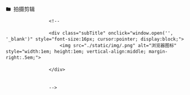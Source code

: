 <div class="folder">
    <div class="title" onclick="toggleFolder(this)">
        <svg width="1em" height="1em" fill="currentColor" viewBox="0 0 24 24" style="vertical-align:-.15em;margin-right:.2em;">
            <path d="M10 4H4a2 2 0 0 0-2 2v12a2 2 0 0 0 2 2h16a2 2 0 0 0 2-2V8a2 2 0 0 0-2-2h-8l-2-2z"/>
        </svg>
        拍摄剪辑
    </div>
    <div class="subWrap" style="display:none">
        <!-- 二级标题：图标 -->
        <div class="folder" style="margin-bottom: 30px;">
            <div class="title" onclick="toggleFolder(this)" style="font-size:16px; margin-bottom: 22px;">
                <svg width="1em" height="1em" fill="currentColor" viewBox="0 0 24 24" style="vertical-align:-.15em;margin-right:.2em;">
                    <path d="M10 4H4a2 2 0 0 0-2 2v12a2 2 0 0 0 2 2h16a2 2 0 0 0 2-2V8a2 2 0 0 0-2-2h-8l-2-2z"/>
                </svg>
                图标
            </div>
            <div class="subWrap" style="display:none">
                <div style="display: flex; flex-direction: column; gap: 22px; padding: 4px 0; margin-left:26px;">
                    <div class="subTitle" onclick="window.open('https://icons8.com/', '_blank')" style="font-size:16px; cursor:pointer; display:block;">
                        <img src="./static/img/8666268_edge_icon.png" alt="浏览器图标" style="width:1em; height:1em; vertical-align:middle; margin-right:.5em;">
                        ICONS8
                    </div>
                    <div class="subTitle" onclick="window.open('https://www.iconfinder.com/', '_blank')" style="font-size:16px; cursor:pointer; display:block;">
                        <img src="./static/img/8666268_edge_icon.png" alt="浏览器图标" style="width:1em; height:1em; vertical-align:middle; margin-right:.5em;">
                        ICONFINDER
                    </div>
                    <div class="subTitle" onclick="window.open('https://undraw.co/illustrations', '_blank')" style="font-size:16px; cursor:pointer; display:block;">
                        <img src="./static/img/8666268_edge_icon.png" alt="浏览器图标" style="width:1em; height:1em; vertical-align:middle; margin-right:.5em;">
                        unDraw
                    </div>
                    <div class="subTitle" onclick="window.open('https://iconstore.co/', '_blank')" style="font-size:16px; cursor:pointer; display:block;">
                        <img src="./static/img/8666268_edge_icon.png" alt="浏览器图标" style="width:1em; height:1em; vertical-align:middle; margin-right:.5em;">
                        iconstore
                    </div>
                    <div class="subTitle" onclick="window.open('https://www.iconfont.cn/', '_blank')" style="font-size:16px; cursor:pointer; display:block;">
                        <img src="./static/img/8666268_edge_icon.png" alt="浏览器图标" style="width:1em; height:1em; vertical-align:middle; margin-right:.5em;">
                        iconfont
                    </div>
                </div>
            </div>
        </div>



        <!-- 二级标题：图片素材 -->
        <div class="folder" style="margin-bottom: 30px;">
            <div class="title" onclick="toggleFolder(this)" style="font-size:16px; margin-bottom: 22px;">
                <svg width="1em" height="1em" fill="currentColor" viewBox="0 0 24 24" style="vertical-align:-.15em;margin-right:.2em;">
                    <path d="M10 4H4a2 2 0 0 0-2 2v12a2 2 0 0 0 2 2h16a2 2 0 0 0 2-2V8a2 2 0 0 0-2-2h-8l-2-2z"/>
                </svg>
                图片素材
            </div>
            <div class="subWrap" style="display:none">
                <div style="display: flex; flex-direction: column; gap: 22px; padding: 4px 0; margin-left:26px;">
                    <div class="subTitle" onclick="window.open('https://wall.alphacoders.com/', '_blank')" style="font-size:16px; cursor:pointer; display:block;">
                        <img src="./static/img/8666268_edge_icon.png" alt="浏览器图标" style="width:1em; height:1em; vertical-align:middle; margin-right:.5em;">
                        Wallpaper👍 (可能要梯子)
                    </div>
                    <div class="subTitle" onclick="window.open('https://www.logosc.cn/so/', '_blank')" style="font-size:16px; cursor:pointer; display:block;">
                        <img src="./static/img/8666268_edge_icon.png" alt="浏览器图标" style="width:1em; height:1em; vertical-align:middle; margin-right:.5em;">
                        Logo神器
                    </div>
                    <div class="subTitle" onclick="window.open('https://www.foodiesfeed.com', '_blank')" style="font-size:16px; cursor:pointer; display:block;">
                        <img src="./static/img/8666268_edge_icon.png" alt="浏览器图标" style="width:1em; height:1em; vertical-align:middle; margin-right:.5em;">
                        Foodiesfeed
                    </div>
                    <div class="subTitle" onclick="window.open('https://www.pexels.com/zh-cn/', '_blank')" style="font-size:16px; cursor:pointer; display:block;">
                        <img src="./static/img/8666268_edge_icon.png" alt="浏览器图标" style="width:1em; height:1em; vertical-align:middle; margin-right:.5em;">
                        Pexels
                    </div>
                    <div class="subTitle" onclick="window.open('https://unsplash.com/', '_blank')" style="font-size:16px; cursor:pointer; display:block;">
                        <img src="./static/img/8666268_edge_icon.png" alt="浏览器图标" style="width:1em; height:1em; vertical-align:middle; margin-right:.5em;">
                        Unsplash
                    </div>
                    <div class="subTitle" onclick="window.open('https://pixabay.com/zh/', '_blank')" style="font-size:16px; cursor:pointer; display:block;">
                        <img src="./static/img/8666268_edge_icon.png" alt="浏览器图标" style="width:1em; height:1em; vertical-align:middle; margin-right:.5em;">
                        pixabay
                    </div>
                </div>
            </div>
        </div>



        <!-- 二级标题：音频素材 -->
        <div class="folder" style="margin-bottom: 30px;">
            <div class="title" onclick="toggleFolder(this)" style="font-size:16px; margin-bottom: 22px;">
                <svg width="1em" height="1em" fill="currentColor" viewBox="0 0 24 24" style="vertical-align:-.15em;margin-right:.2em;">
                    <path d="M10 4H4a2 2 0 0 0-2 2v12a2 2 0 0 0 2 2h16a2 2 0 0 0 2-2V8a2 2 0 0 0-2-2h-8l-2-2z"/>
                </svg>
                音频素材
            </div>
            <div class="subWrap" style="display:none">
                <div style="display: flex; flex-direction: column; gap: 22px; padding: 4px 0; margin-left:26px;">
                    <div class="subTitle" onclick="window.open('https://freemusicarchive.org/', '_blank')" style="font-size:16px; cursor:pointer; display:block;">
                        <img src="./static/img/8666268_edge_icon.png" alt="浏览器图标" style="width:1em; height:1em; vertical-align:middle; margin-right:.5em;">
                        Free Music Archive (免费音乐存档，提供多种风格音乐素材)
                    </div>
                    <div class="subTitle" onclick="window.open('https://pixabay.com/music/', '_blank')" style="font-size:16px; cursor:pointer; display:block;">
                        <img src="./static/img/8666268_edge_icon.png" alt="浏览器图标" style="width:1em; height:1em; vertical-align:middle; margin-right:.5em;">
                        Pixabay Music (免费可商用的音乐素材库)
                    </div>
                </div>
            </div>
        </div>


        <!-- 二级标题：视频制作/拍摄 -->
        <div class="folder" style="margin-bottom: 30px;">
            <div class="title" onclick="toggleFolder(this)" style="font-size:16px; margin-bottom: 22px;">
                <svg width="1em" height="1em" fill="currentColor" viewBox="0 0 24 24" style="vertical-align:-.15em;margin-right:.2em;">
                    <path d="M10 4H4a2 2 0 0 0-2 2v12a2 2 0 0 0 2 2h16a2 2 0 0 0 2-2V8a2 2 0 0 0-2-2h-8l-2-2z"/>
                </svg>
                视频制作/拍摄
            </div>
            <div class="subWrap" style="display:none">
                <div style="display: flex; flex-direction: column; gap: 22px; padding: 4px 0; margin-left:26px;">
                    <div class="subTitle" onclick="window.open('https://flowus.cn/share/d762466a-61b6-4c27-913e-da35a88a45ea?code=MA3UWW', '_blank')" style="font-size:16px; cursor:pointer; display:block;">
                        <img src="./static/img/8666268_edge_icon.png" alt="浏览器图标" style="width:1em; height:1em; vertical-align:middle; margin-right:.5em;">
                        提词器👍 (可能要梯子)
                    </div>
                    
                </div>
            </div>
        </div>
		        <!-- 一级标题下正文列表：增大上下间距，保持原有margin-left和图标样式 -->
			<div style="margin-left:32px; padding: 4px 0; display: flex; flex-direction: column; gap: 22px;">
            <div class="subTitle" onclick="window.open('https://flowus.cn/share/d762466a-61b6-4c27-913e-da35a88a45ea?code=MA3UWW', '_blank')" style="font-size:16px; cursor:pointer; display:block;">
                        <img src="./static/img/思考思考者思考的人图标.png" alt="浏览器图标" style="width:1em; height:1em; vertical-align:middle; margin-right:.5em;">
                        如何录好一段口播
                    </div>
                    <div class="subTitle" onclick="window.open('https://wwyf.lanzoul.com/iatOX2oaawcb', '_blank')" style="font-size:16px; cursor:pointer; display:block;">
                        <img src="./static/img/思考思考者思考的人图标.png" alt="浏览器图标" style="width:1em; height:1em; vertical-align:middle; margin-right:.5em;">
                        提词器
                    </div>
        </div>
    </div>
</div>


                    <!-- 
                    
                    <div class="subTitle" onclick="window.open('', '_blank')" style="font-size:16px; cursor:pointer; display:block;">
                        <img src="./static/img/.png" alt="浏览器图标" style="width:1em; height:1em; vertical-align:middle; margin-right:.5em;">
                        
                    </div> 
                    
                    
                    -->
                    